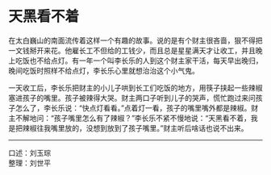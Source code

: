 # 天黑看不着

在太白巍山的南面流传着这样一个有趣的故事。说的是有个财主很吝啬，狠不得把一文钱掰开来花。他雇长工不但给的工钱少，而且总是星星满天才让收工，并且晚上吃饭也不给点灯。有一年一个叫李长乐的人到这个财主家干活，每天早出晚归，晚间吃饭时照样不给点灯，李长乐心里就想治治这个小气鬼。

一天收工后，李长乐把财主的小儿子哄到长工们吃饭的地方，用筷子挟起一些辣椒塞进孩子的嘴里。孩子被辣得大哭。财主两口子听到儿子的哭声，慌忙跑过来问孩子怎么了，李长乐说：“快点灯看看。”点着灯一看，孩子的嘴里嘴外都是辣椒。财主不解地问：“孩子嘴里怎么有了辣椒？”李长乐不紧不慢地说：“天黑看不着，我是把辣椒往我嘴里放的，没想到放到了孩子嘴里。”财主听后啥话也说不出来。

---

口述：刘玉琮  
整理：刘世平